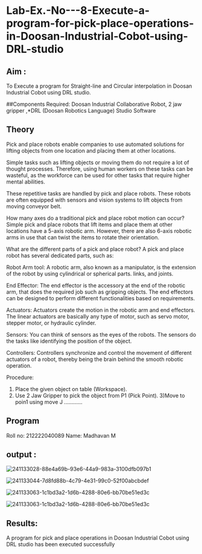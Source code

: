 # Lab-Ex.-No---8-Execute-a-program-for-pick-place-operations-in-Doosan-Industrial-Cobot-using-DRL-studio
## Aim :
To Execute a program for Straight-line and Circular interpolation in Doosan Industrial Cobot using DRL studio.

##Components Required: Doosan Industrial Collaborative Robot, 2 jaw gripper ,*DRL (Doosan Robotics Language) Studio Software


## Theory 
Pick and place robots enable companies to use automated solutions for lifting objects from one location and placing them at other locations.

Simple tasks such as lifting objects or moving them do not require a lot of thought processes. Therefore, using human workers on these tasks can be wasteful, as the workforce can be used for other tasks that require higher mental abilities.

These repetitive tasks are handled by pick and place robots. These robots are often equipped with sensors and vision systems to lift objects from moving conveyor belt.

How many axes do a traditional pick and place robot motion can occur?
Simple pick and place robots that lift items and place them at other locations have a 5-axis robotic arm. However, there are also 6-axis robotic arms in use that can twist the items to rotate their orientation.

What are the different parts of a pick and place robot?
A pick and place robot has several dedicated parts, such as:

Robot Arm tool: A robotic arm, also known as a manipulator, is the extension of the robot by using cylindrical or spherical parts. links, and joints.

End Effector: The end effector is the accessory at the end of the robotic arm, that does the required job such as gripping objects. The end effectors can be designed to perform different functionalities based on requirements.

Actuators: Actuators create the motion in the robotic arm and end effectors. The linear actuators are basically any type of motor, such as servo motor, stepper motor, or hydraulic cylinder.

Sensors: You can think of sensors as the eyes of the robots. The sensors do the tasks like identifying the position of the object.

Controllers: Controllers synchronize and control the movement of different actuators of a robot, thereby being the brain behind the smooth robotic operation.

Procedure:


1) Place the given object on table (Workspace).
2) Use 2 Jaw Gripper to pick the object from P1 (Pick Point). 
3)Move to poin1 using move J
............

## Program 
Roll no: 212222040089
Name: Madhavan M

## output : 
![241133028-88e4a69b-93e6-44a9-983a-3100dfb097b1](https://github.com/Madhav005/Lab-Ex.-No---8-Execute-a-program-for-pick-place-operations-in-Doosan-Industrial-Cobot-using-DRL-st/assets/110885274/63add420-74ba-40c7-b2dd-47a3b4c4aabc)

![241133044-7d8fd88b-4c79-4e31-99c0-52f00abcbdef](https://github.com/Madhav005/Lab-Ex.-No---8-Execute-a-program-for-pick-place-operations-in-Doosan-Industrial-Cobot-using-DRL-st/assets/110885274/2f9b3623-3563-4ecb-82ff-2a0c3cbe2e1b)

![241133063-1c1bd3a2-1d6b-4288-80e6-bb70be51ed3c](https://github.com/Madhav005/Lab-Ex.-No---8-Execute-a-program-for-pick-place-operations-in-Doosan-Industrial-Cobot-using-DRL-st/assets/110885274/5e3b0112-76e7-4f67-9253-eeea91f43508)

![241133063-1c1bd3a2-1d6b-4288-80e6-bb70be51ed3c](https://github.com/Madhav005/Lab-Ex.-No---8-Execute-a-program-for-pick-place-operations-in-Doosan-Industrial-Cobot-using-DRL-st/assets/110885274/6c50f11b-f603-454b-aae2-295c0bc84087)

## Results: 
A program for pick and place operations in Doosan Industrial Cobot using DRL studio has been executed successfully





